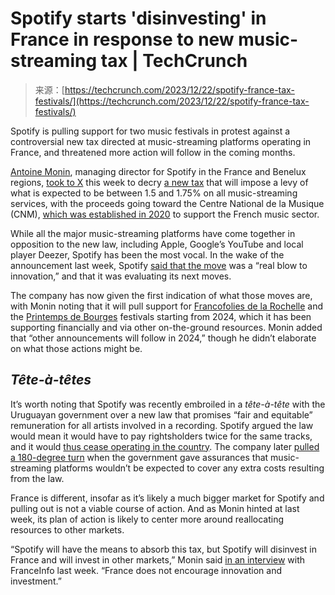 <!--yml
category: 未分类
date: 2024-05-27 14:27:37
-->

# Spotify starts 'disinvesting' in France in response to new music-streaming tax | TechCrunch

> 来源：[https://techcrunch.com/2023/12/22/spotify-france-tax-festivals/](https://techcrunch.com/2023/12/22/spotify-france-tax-festivals/)

Spotify is pulling support for two music festivals in protest against a controversial new tax directed at music-streaming platforms operating in France, and threatened more action will follow in the coming months.

[Antoine Monin](https://twitter.com/ant1monin), managing director for Spotify in the France and Benelux regions, [took to X](https://twitter.com/ant1monin/status/1737406219361370233) this week to decry [a new tax](https://uk.news.yahoo.com/france-proposed-tax-music-streaming-115743209.html) that will impose a levy of what is expected to be between 1.5 and 1.75% on all music-streaming services, with the proceeds going toward the Centre National de la Musique (CNM), [which was established in 2020](https://cnm.fr/en/about-us/) to support the French music sector.

While all the major music-streaming platforms have come together in opposition to the new law, including Apple, Google’s YouTube and local player Deezer, Spotify has been the most vocal. In the wake of the announcement last week, Spotify [said that the move](https://www.francetvinfo.fr/internet/streaming/spotify/taxe-sur-les-plateformes-d-ecoute-de-musique-en-ligne-la-france-ne-sera-plus-une-priorite-pour-spotify-avertit-son-dg_6242370.html) was a “real blow to innovation,” and that it was evaluating its next moves.

The company has now given the first indication of what those moves are, with Monin noting that it will pull support for [Francofolies de la Rochelle](https://en.wikipedia.org/wiki/Les_Francofolies_de_La_Rochelle) and the [Printemps de Bourges](https://en.wikipedia.org/wiki/Printemps_de_Bourges) festivals starting from 2024, which it has been supporting financially and via other on-the-ground resources. Monin added that “other announcements will follow in 2024,” though he didn’t elaborate on what those actions might be.

## *Tête-à-têtes*

It’s worth noting that Spotify was recently embroiled in a *tête-à-tête* with the Uruguayan government over a new law that promises “fair and equitable” remuneration for all artists involved in a recording. Spotify argued the law would mean it would have to pay rightsholders twice for the same tracks, and it would [thus cease operating in the country](https://newsroom.spotify.com/2023-12-01/spotify-is-being-pushed-out-of-uruguay/). The company later [pulled a 180-degree turn](https://techcrunch.com/2023/12/13/spotify-u-turns-on-uruguay-exit-after-government-gives-assurances-on-artist-payments/) when the government gave assurances that music-streaming platforms wouldn’t be expected to cover any extra costs resulting from the law.

France is different, insofar as it’s likely a much bigger market for Spotify and pulling out is not a viable course of action. And as Monin hinted at last week, its plan of action is likely to center more around reallocating resources to other markets.

“Spotify will have the means to absorb this tax, but Spotify will disinvest in France and will invest in other markets,” Monin said [in an interview](https://www.francetvinfo.fr/internet/streaming/spotify/taxe-sur-les-plateformes-d-ecoute-de-musique-en-ligne-la-france-ne-sera-plus-une-priorite-pour-spotify-avertit-son-dg_6242370.html) with FranceInfo last week. “France does not encourage innovation and investment.”